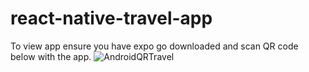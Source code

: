 # react-native-travel-app

To view app ensure you have expo go downloaded and scan QR code below with the app.
![AndroidQRTravel](https://github.com/Tom-Lewis-Coder/react-native-travel-app/assets/64904837/39248179-c886-47bb-a7b9-ce3f1177bd75)
